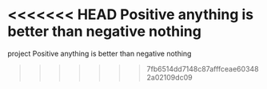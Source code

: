 <<<<<<< HEAD
Positive anything is better than negative nothing 
=======
project
Positive anything is better than negative nothing
>>>>>>> 7fb6514dd7148c87afffceae603482a02109dc09
